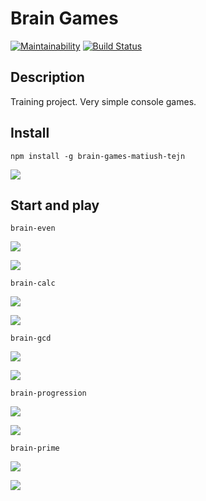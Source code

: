 # Brain Games

[![Maintainability](https://api.codeclimate.com/v1/badges/bb6e51c9cff47c91d2a7/maintainability)](https://codeclimate.com/github/matiush-tejn/backend-project-lvl1/maintainability)
[![Build Status](https://travis-ci.org/matiush-tejn/backend-project-lvl1.svg?branch=master)](https://travis-ci.org/matiush-tejn/backend-project-lvl1)

## Description

Training project. Very simple console games.

## Install

`npm install -g brain-games-matiush-tejn`

<a href="https://asciinema.org/a/l3YMJYpgwQ35IFAKo7vTtv1IO?autoplay=1"><img src="https://asciinema.org/a/l3YMJYpgwQ35IFAKo7vTtv1IO.svg"/></a>

## Start and play

`brain-even`

<a href="https://asciinema.org/a/ceptTKu6CMtxy0GxrCh71aT1v?autoplay=1"><img src="https://asciinema.org/a/ceptTKu6CMtxy0GxrCh71aT1v.svg"/></a>

<a href="https://asciinema.org/a/9YW7kZkjEWrQbC3PeqSJIC3BN?autoplay=1"><img src="https://asciinema.org/a/9YW7kZkjEWrQbC3PeqSJIC3BN.svg"/></a>

`brain-calc`

<a href="https://asciinema.org/a/hfKPfiv6v9BoPT8TAQAgtf3j1?autoplay=1"><img src="https://asciinema.org/a/hfKPfiv6v9BoPT8TAQAgtf3j1.svg"/></a>

<a href="https://asciinema.org/a/nBnEydd0kYuGatQzp0fouiS0b?autoplay=1"><img src="https://asciinema.org/a/nBnEydd0kYuGatQzp0fouiS0b.svg"/></a>

`brain-gcd`

<a href="https://asciinema.org/a/BUsW6iMmQ3DFlhtKV97jyGAAq?autoplay=1"><img src="https://asciinema.org/a/BUsW6iMmQ3DFlhtKV97jyGAAq.svg"/></a>

<a href="https://asciinema.org/a/3a4nAD7esrLAOSsCF3ciAxjko?autoplay=1"><img src="https://asciinema.org/a/3a4nAD7esrLAOSsCF3ciAxjko.svg"/></a>

`brain-progression`

<a href="https://asciinema.org/a/ujQObO5dNJ7cOlL3l6F2qDabD?autoplay=1"><img src="https://asciinema.org/a/ujQObO5dNJ7cOlL3l6F2qDabD.svg"/></a>

<a href="https://asciinema.org/a/0yQZJKZ4Y9ryvTMZKkBRKhxZM?autoplay=1"><img src="https://asciinema.org/a/0yQZJKZ4Y9ryvTMZKkBRKhxZM.svg"/></a>

`brain-prime`

<a href="https://asciinema.org/a/nXdCl7voHebW4rJJHLih135y7?autoplay=1"><img src="https://asciinema.org/a/nXdCl7voHebW4rJJHLih135y7.svg"/></a>

<a href="https://asciinema.org/a/vEgYHKyUqzp2gODnO3vzraIoz?autoplay=1"><img src="https://asciinema.org/a/vEgYHKyUqzp2gODnO3vzraIoz.svg"/></a>
